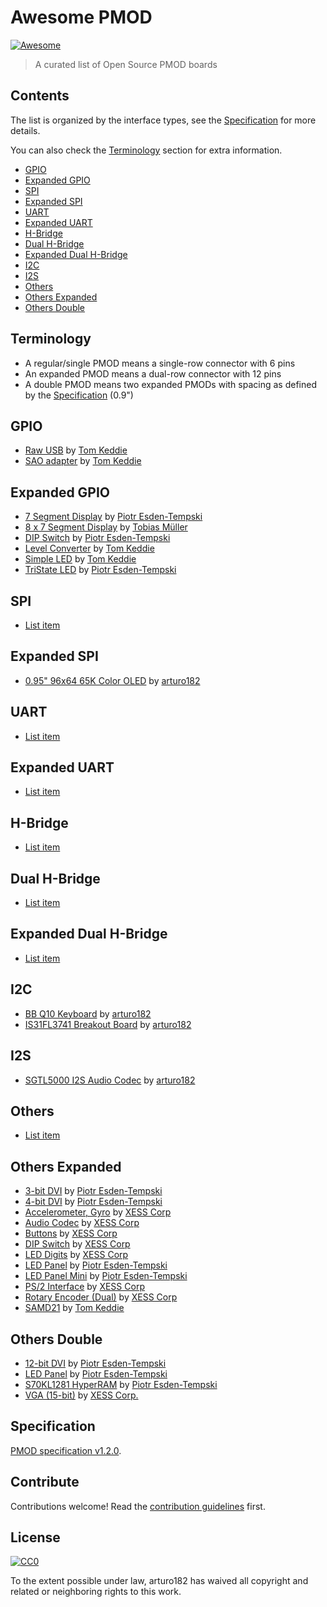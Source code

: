 # Awesome PMOD

[![Awesome](https://awesome.re/badge.svg)](https://awesome.re)

> A curated list of Open Source PMOD boards


## Contents

The list is organized by the interface types, see the [Specification](#specification) for more details.

You can also check the [Terminology](#terminology) section for extra information.

- [GPIO](#gpio)
- [Expanded GPIO](#expanded-gpio)
- [SPI](#spi)
- [Expanded SPI](#expanded-spi)
- [UART](#uart)
- [Expanded UART](#expanded-uart)
- [H-Bridge](#h-bridge)
- [Dual H-Bridge](#dual-h-bridge)
- [Expanded Dual H-Bridge](#expanded-dual-h-bridge)
- [I2C](#i2c)
- [I2S](#i2s)
- [Others](#others)
- [Others Expanded](#others-expanded)
- [Others Double](#others-double)


## Terminology

- A regular/single PMOD means a single-row connector with 6 pins
- An expanded PMOD means a dual-row connector with 12 pins
- A double PMOD means two expanded PMODs with spacing as defined by the [Specification](#specification) (0.9")

## GPIO

- [Raw USB](https://github.com/TomKeddie/prj-pmod/tree/master/hardware/pmod-usb-raw) by [Tom Keddie](https://github.com/TomKeddie)
- [SAO adapter](https://github.com/TomKeddie/prj-pmod/tree/master/hardware/pmod-sao) by [Tom Keddie](https://github.com/TomKeddie)


## Expanded GPIO

- [7 Segment Display](https://github.com/icebreaker-fpga/icebreaker-pmod/tree/master/7segment) by [Piotr Esden-Tempski](https://github.com/esden)
- [8 x 7 Segment Display](https://github.com/twam/Pmod7Segment) by [Tobias Müller](https://github.com/twam)
- [DIP Switch](https://github.com/icebreaker-fpga/icebreaker-pmod/tree/master/dip-switch) by [Piotr Esden-Tempski](https://github.com/esden)
- [Level Converter](https://github.com/TomKeddie/prj-pmod/tree/master/hardware/pmod-level-conv) by [Tom Keddie](https://github.com/TomKeddie)
- [Simple LED](https://github.com/TomKeddie/prj-pmod/tree/master/hardware/pmod-eight-led) by [Tom Keddie](https://github.com/TomKeddie)
- [TriState LED](https://github.com/icebreaker-fpga/icebreaker-pmod/tree/master/tristate-led) by [Piotr Esden-Tempski](https://github.com/esden)

## SPI

- [List item](http://example.com)


## Expanded SPI

- [0.95" 96x64 65K Color OLED](https://hackaday.io/project/165512-095-96x64-65k-color-oled-pmod) by [arturo182](https://twitter.com/arturo182)


## UART

- [List item](http://example.com)


## Expanded UART

- [List item](http://example.com)


## H-Bridge

- [List item](http://example.com)


## Dual H-Bridge

- [List item](http://example.com)


## Expanded Dual H-Bridge

- [List item](http://example.com)


## I2C

- [BB Q10 Keyboard](https://hackaday.io/project/165511-bb-q10-keyboard-pmod) by [arturo182](https://twitter.com/arturo182)
- [IS31FL3741 Breakout Board](https://hackaday.io/project/165850-is31fl3741-breakout-board-pmod) by [arturo182](https://twitter.com/arturo182)


## I2S

- [SGTL5000 I2S Audio Codec](https://hackaday.io/project/165528-sgtl5000-i2s-audio-codec-pmod) by [arturo182](https://twitter.com/arturo182)


## Others

- [List item](http://example.com)


## Others Expanded

- [3-bit DVI](https://github.com/icebreaker-fpga/icebreaker-pmod/tree/master/dvi-3bit) by [Piotr Esden-Tempski](https://github.com/esden)
- [4-bit DVI](https://github.com/icebreaker-fpga/icebreaker-pmod/tree/master/dvi-4bit) by [Piotr Esden-Tempski](https://github.com/esden)
- [Accelerometer, Gyro](https://github.com/xesscorp/StickIt/tree/master/modules/MPU) by [XESS Corp](https://github.com/xesscorp)
- [Audio Codec](https://github.com/xesscorp/StickIt/tree/master/modules/Audio) by [XESS Corp](https://github.com/xesscorp)
- [Buttons](https://github.com/xesscorp/StickIt/tree/master/modules/Buttons) by [XESS Corp](https://github.com/xesscorp)
- [DIP Switch](https://github.com/xesscorp/StickIt/tree/master/modules/DIPSwitch) by [XESS Corp](https://github.com/xesscorp)
- [LED Digits](https://github.com/xesscorp/StickIt/tree/master/modules/LedDigits) by [XESS Corp](https://github.com/xesscorp)
- [LED Panel](https://github.com/icebreaker-fpga/icebreaker-pmod/tree/master/led-panel-single) by [Piotr Esden-Tempski](https://github.com/esden)
- [LED Panel Mini](https://github.com/icebreaker-fpga/icebreaker-pmod/tree/master/led-panel-single-mini) by [Piotr Esden-Tempski](https://github.com/esden)
- [PS/2 Interface](https://github.com/xesscorp/StickIt/tree/master/modules/Ps2) by [XESS Corp](https://github.com/xesscorp)
- [Rotary Encoder (Dual)](https://github.com/xesscorp/StickIt/tree/master/modules/RotaryEncoder) by [XESS Corp](https://github.com/xesscorp)
- [SAMD21](https://github.com/TomKeddie/prj-pmod/tree/master/hardware/pmod-samd21) by  [Tom Keddie](https://github.com/TomKeddie)

## Others Double

- [12-bit DVI](https://github.com/icebreaker-fpga/icebreaker-pmod/tree/master/dvi-12bit) by [Piotr Esden-Tempski](https://github.com/esden)
- [LED Panel](https://github.com/icebreaker-fpga/icebreaker-pmod/tree/master/led-panel) by [Piotr Esden-Tempski](https://github.com/esden)
- [S70KL1281 HyperRAM](https://github.com/icebreaker-fpga/icebreaker-pmod/tree/master/hyperram) by [Piotr Esden-Tempski](https://github.com/esden)
- [VGA (15-bit)](https://github.com/xesscorp/StickIt/tree/master/modules/Vga) by [XESS Corp.](https://github.com/xesscorp)


## Specification

[PMOD specification v1.2.0](https://reference.digilentinc.com/_media/reference/pmod/pmod-interface-specification-1_2_0.pdf).


## Contribute

Contributions welcome! Read the [contribution guidelines](contributing.md) first.


## License

[![CC0](https://mirrors.creativecommons.org/presskit/buttons/88x31/svg/cc-zero.svg)](https://creativecommons.org/publicdomain/zero/1.0)

To the extent possible under law, arturo182 has waived all copyright and
related or neighboring rights to this work.

